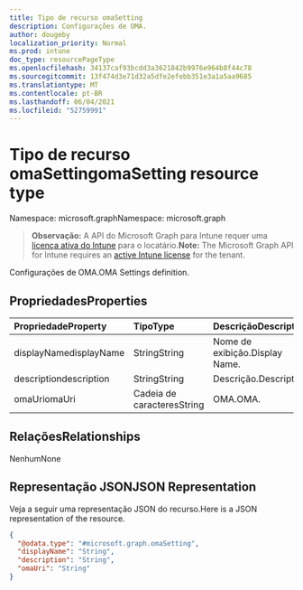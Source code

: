 ```yaml
---
title: Tipo de recurso omaSetting
description: Configurações de OMA.
author: dougeby
localization_priority: Normal
ms.prod: intune
doc_type: resourcePageType
ms.openlocfilehash: 34137caf93bcdd3a3621842b9976e964b8f44c78
ms.sourcegitcommit: 13f474d3e71d32a5dfe2efebb351e3a1a5aa9685
ms.translationtype: MT
ms.contentlocale: pt-BR
ms.lasthandoff: 06/04/2021
ms.locfileid: "52759991"
---
```

# <a name="omasetting-resource-type"></a><span data-ttu-id="a2f27-103">Tipo de recurso omaSetting</span><span class="sxs-lookup"><span data-stu-id="a2f27-103">omaSetting resource type</span></span>

<span data-ttu-id="a2f27-104">Namespace: microsoft.graph</span><span class="sxs-lookup"><span data-stu-id="a2f27-104">Namespace: microsoft.graph</span></span>

> <span data-ttu-id="a2f27-105">**Observação:** A API do Microsoft Graph para Intune requer uma [licença ativa do Intune](https://go.microsoft.com/fwlink/?linkid=839381) para o locatário.</span><span class="sxs-lookup"><span data-stu-id="a2f27-105">**Note:** The Microsoft Graph API for Intune requires an [active Intune license](https://go.microsoft.com/fwlink/?linkid=839381) for the tenant.</span></span>

<span data-ttu-id="a2f27-106">Configurações de OMA.</span><span class="sxs-lookup"><span data-stu-id="a2f27-106">OMA Settings definition.</span></span>

## <a name="properties"></a><span data-ttu-id="a2f27-107">Propriedades</span><span class="sxs-lookup"><span data-stu-id="a2f27-107">Properties</span></span>
|<span data-ttu-id="a2f27-108">Propriedade</span><span class="sxs-lookup"><span data-stu-id="a2f27-108">Property</span></span>|<span data-ttu-id="a2f27-109">Tipo</span><span class="sxs-lookup"><span data-stu-id="a2f27-109">Type</span></span>|<span data-ttu-id="a2f27-110">Descrição</span><span class="sxs-lookup"><span data-stu-id="a2f27-110">Description</span></span>|
|:---|:---|:---|
|<span data-ttu-id="a2f27-111">displayName</span><span class="sxs-lookup"><span data-stu-id="a2f27-111">displayName</span></span>|<span data-ttu-id="a2f27-112">String</span><span class="sxs-lookup"><span data-stu-id="a2f27-112">String</span></span>|<span data-ttu-id="a2f27-113">Nome de exibição.</span><span class="sxs-lookup"><span data-stu-id="a2f27-113">Display Name.</span></span>|
|<span data-ttu-id="a2f27-114">description</span><span class="sxs-lookup"><span data-stu-id="a2f27-114">description</span></span>|<span data-ttu-id="a2f27-115">String</span><span class="sxs-lookup"><span data-stu-id="a2f27-115">String</span></span>|<span data-ttu-id="a2f27-116">Descrição.</span><span class="sxs-lookup"><span data-stu-id="a2f27-116">Description.</span></span>|
|<span data-ttu-id="a2f27-117">omaUri</span><span class="sxs-lookup"><span data-stu-id="a2f27-117">omaUri</span></span>|<span data-ttu-id="a2f27-118">Cadeia de caracteres</span><span class="sxs-lookup"><span data-stu-id="a2f27-118">String</span></span>|<span data-ttu-id="a2f27-119">OMA.</span><span class="sxs-lookup"><span data-stu-id="a2f27-119">OMA.</span></span>|

## <a name="relationships"></a><span data-ttu-id="a2f27-120">Relações</span><span class="sxs-lookup"><span data-stu-id="a2f27-120">Relationships</span></span>
<span data-ttu-id="a2f27-121">Nenhum</span><span class="sxs-lookup"><span data-stu-id="a2f27-121">None</span></span>

## <a name="json-representation"></a><span data-ttu-id="a2f27-122">Representação JSON</span><span class="sxs-lookup"><span data-stu-id="a2f27-122">JSON Representation</span></span>
<span data-ttu-id="a2f27-123">Veja a seguir uma representação JSON do recurso.</span><span class="sxs-lookup"><span data-stu-id="a2f27-123">Here is a JSON representation of the resource.</span></span>
<!-- {
  "blockType": "resource",
  "@odata.type": "microsoft.graph.omaSetting"
}
-->
``` json
{
  "@odata.type": "#microsoft.graph.omaSetting",
  "displayName": "String",
  "description": "String",
  "omaUri": "String"
}
```




